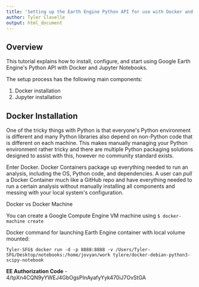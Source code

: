 ```yaml
---
title: 'Setting up the Earth Engine Python API for use with Docker and Jupyter Notebooks'
author: Tyler Clavelle
output: html_document
---
```


## Overview
This tutorial explains how to install, configure, and start using Google Earth Engine's Python API with Docker and Jupyter Notebooks.

The setup process has the following main components:  
  1. Docker installation
  2. Jupyter installation

 ## Docker Installation
One of the tricky things with Python is that everyone's Python environment is different and many Python libraries also depend on non-Python code that is different on each machine. This makes manually managing your Python environment rather tricky and there are multiple Python packaging solutions designed to assist with this, however no community standard exists.

Enter Docker. Docker Containers package up everything needed to run an analysis, including the OS, Python code, and dependencies. A user can *pull* a Docker Container much like a GitHub repo and have everything needed to run a certain analysis without manually installing all components and messing with your local system's configuration.

Docker vs Docker Machine

You can create a Google Compute Engine VM machine using `$ docker-machine create`

Docker command for launching Earth Engine container with local volume mounted:

```
Tyler-SFG$ docker run -d -p 8888:8888 -v /Users/Tyler-SFG/Desktop/notebooks:/home/jovyan/work tylere/docker-debian-python3-scipy-notebook
```

**EE Authorization Code** - 4/tpXn4CQN9yYWEJ4GbOgsPInAyafyYyk470iJ7OvStGA

